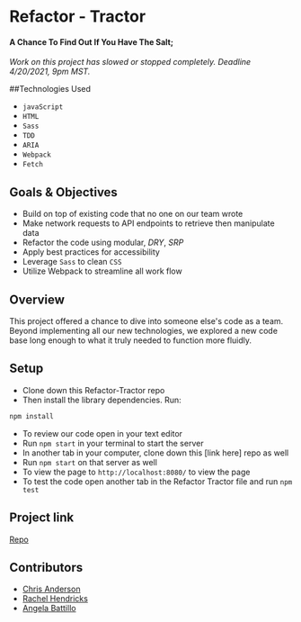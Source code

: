 # Refactor - Tractor

#### A Chance To Find Out If You Have The Salt;

*Work on this project has slowed or stopped completely. Deadline 4/20/2021, 9pm MST.*

##Technologies Used

* `javaScript`
* `HTML`
* `Sass`
* `TDD`
* `ARIA`
* `Webpack`
* `Fetch`

## Goals & Objectives

* Build on top of existing code that no one on our team wrote
* Make network requests to API endpoints to retrieve then manipulate data
* Refactor the code using modular, *DRY*, *SRP*
* Apply best practices for accessibility
* Leverage `Sass` to clean `CSS`
* Utilize Webpack to streamline all work flow

## Overview

This project offered a chance to dive into someone else's code as a team. Beyond implementing all our new technologies, we explored a new code base long enough to what it truly needed to function more fluidly.

## Setup

* Clone down this Refactor-Tractor repo
* Then install the library dependencies. Run:
```bash
npm install
```
* To review our code open in your text editor
* Run `npm start` in your terminal to start the server
* In another tab in your computer, clone down this [link here] repo as well
* Run `npm start` on that server as well
* To view the page to `http://localhost:8080/` to view the page
* To test the code open another tab in the Refactor Tractor file and run `npm test`

## Project link

[Repo](https://github.com/rhen92/refactor-tractor)

## Contributors

* [Chris Anderson](https://github.com/mistercanderson)
* [Rachel Hendricks](https://github.com/rhen92)
* [Angela Battillo](https://github.com/battan40)
